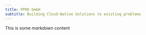 ```yaml
---
title: PPRO GmbH
subtitle: Building Cloud-Native Solutions to existing problems
---
```


This is some _markdown_ content
